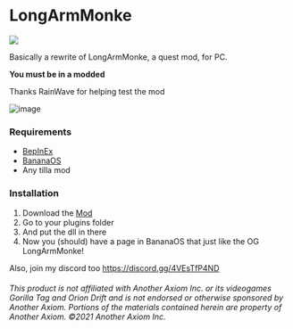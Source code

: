 # LongArmMonke
<a href="https://github.com/defaultuser0-nerd/LongArmMonke/releases"><img src="https://img.shields.io/github/downloads/defaultuser0-nerd/LongArmMonke/total.svg?style=for-the-badge"></a>

Basically a rewrite of LongArmMonke, a quest mod, for PC.

**You must be in a modded**

Thanks RainWave for helping test the mod

![image](https://github.com/user-attachments/assets/b7fbcd60-ec4e-475a-ab3c-6f3290d2a87b)

### **Requirements**
 - [BepInEx](<https://github.com/BepInEx/BepInEx/releases/latest>)
 - [BananaOS](<https://github.com/HuskyGT/Banana-OS>)
 - Any tilla mod

### **Installation**
1. Download the [Mod](https://github.com/defaultuser0-nerd/LongArmMonke/releases/latest)
2. Go to your plugins folder
3. And put the dll in there
4. Now you (should) have a page in BananaOS that just like the OG LongArmMonke!

Also, join my discord too https://discord.gg/4VEsTfP4ND
   
###### This product is not affiliated with Another Axiom Inc. or its videogames Gorilla Tag and Orion Drift and is not endorsed or otherwise sponsored by Another Axiom. Portions of the materials contained herein are property of Another Axiom. ©2021 Another Axiom Inc.
